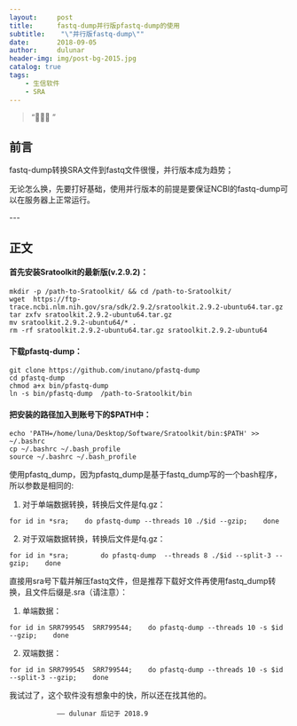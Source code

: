 ```yaml
---
layout:     post
title:      fastq-dump并行版pfastq-dump的使用
subtitle:    "\"并行版fastq-dump\""
date:       2018-09-05
author:     dulunar
header-img: img/post-bg-2015.jpg
catalog: true
tags:
    - 生信软件
	- SRA
---
```


> “🙉🙉🙉 ”


## 前言

fastq-dump转换SRA文件到fastq文件很慢，并行版本成为趋势；

无论怎么换，先要打好基础，使用并行版本的前提是要保证NCBI的fastq-dump可以在服务器上正常运行。

<p id = "build"></p>
---

## 正文

#### 首先安装Sratoolkit的最新版(v.2.9.2)：
```shell
mkdir -p /path-to-Sratoolkit/ && cd /path-to-Sratoolkit/
wget  https://ftp-trace.ncbi.nlm.nih.gov/sra/sdk/2.9.2/sratoolkit.2.9.2-ubuntu64.tar.gz 
tar zxfv sratoolkit.2.9.2-ubuntu64.tar.gz
mv sratoolkit.2.9.2-ubuntu64/* . 
rm -rf sratoolkit.2.9.2-ubuntu64.tar.gz sratoolkit.2.9.2-ubuntu64
```

#### 下载pfastq-dump：
```shell
git clone https://github.com/inutano/pfastq-dump 
cd pfastq-dump 
chmod a+x bin/pfastq-dump 
ln -s bin/pfastq-dump  /path-to-Sratoolkit/bin
```

#### 把安装的路径加入到账号下的$PATH中：
```shell
echo 'PATH=/home/luna/Desktop/Software/Sratoolkit/bin:$PATH' >> ~/.bashrc
cp ~/.bashrc ~/.bash_profile 
source ~/.bashrc ~/.bash_profile
```

使用pfastq_dump，因为pfastq_dump是基于fastq_dump写的一个bash程序，所以参数是相同的:

1. 对于单端数据转换，转换后文件是fq.gz：
```shell
for id in *sra;    do pfastq-dump --threads 10 ./$id --gzip;    done 
```

2. 对于双端数据转换，转换后文件是fq.gz：
```shell
for id in *sra;        do pfastq-dump  --threads 8 ./$id --split-3 --gzip;    done 
```

直接用sra号下载并解压fastq文件，但是推荐下载好文件再使用fastq_dump转换，且文件后缀是.sra（请注意）：
1. 单端数据：
```shell
for id in SRR799545  SRR799544;    do pfastq-dump --threads 10 -s $id --gzip;    done
```

2. 双端数据：
```shell
for id in SRR799545  SRR799544;    do pfastq-dump --threads 10 -s $id --split-3 --gzip;    done
```

我试过了，这个软件没有想象中的快，所以还在找其他的。

				—— dulunar 后记于 2018.9